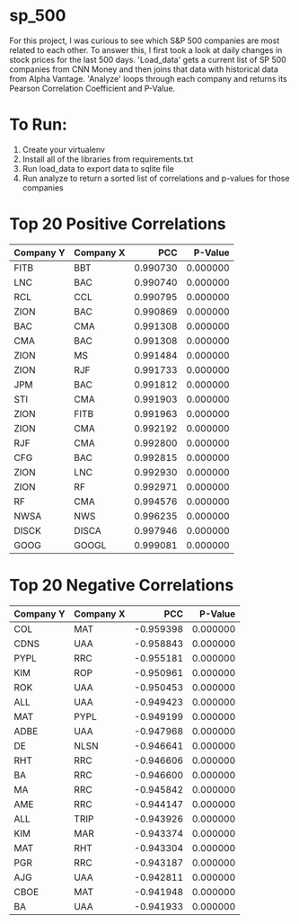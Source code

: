 # sp_500
For this project, I was curious to see which S&P 500 companies are most related to each other.  To answer this, I first took a look at daily changes in stock prices for the last 500 days.  'Load_data' gets a current list of SP 500 companies from CNN Money and then joins that data with historical data from Alpha Vantage.  'Analyze' loops through each company and returns its Pearson Correlation Coefficient and P-Value.

# To Run:
1. Create your virtualenv
2. Install all of the libraries from requirements.txt
3. Run load_data to export data to sqlite file
4. Run analyze to return a sorted list of correlations and p-values for those companies

# Top 20 Positive Correlations
|Company Y|Company X|   PCC   |P-Value |
|---------|---------|--------:|-------:|
|FITB     |BBT      | 0.990730|0.000000|
|LNC      |BAC      | 0.990740|0.000000|
|RCL      |CCL      | 0.990795|0.000000|
|ZION     |BAC      | 0.990869|0.000000|
|BAC      |CMA      | 0.991308|0.000000|
|CMA      |BAC      | 0.991308|0.000000|
|ZION     |MS       | 0.991484|0.000000|
|ZION     |RJF      | 0.991733|0.000000|
|JPM      |BAC      | 0.991812|0.000000|
|STI      |CMA      | 0.991903|0.000000|
|ZION     |FITB     | 0.991963|0.000000|
|ZION     |CMA      | 0.992192|0.000000|
|RJF      |CMA      | 0.992800|0.000000|
|CFG      |BAC      | 0.992815|0.000000|
|ZION     |LNC      | 0.992930|0.000000|
|ZION     |RF       | 0.992971|0.000000|
|RF       |CMA      | 0.994576|0.000000|
|NWSA     |NWS      | 0.996235|0.000000|
|DISCK    |DISCA    | 0.997946|0.000000|
|GOOG     |GOOGL    | 0.999081|0.000000|

# Top 20 Negative Correlations
|Company Y|Company X|   PCC   |P-Value |
|---------|---------|--------:|-------:|
|COL      |MAT      |-0.959398|0.000000|
|CDNS     |UAA      |-0.958843|0.000000|
|PYPL     |RRC      |-0.955181|0.000000|
|KIM      |ROP      |-0.950961|0.000000|
|ROK      |UAA      |-0.950453|0.000000|
|ALL      |UAA      |-0.949423|0.000000|
|MAT      |PYPL     |-0.949199|0.000000|
|ADBE     |UAA      |-0.947968|0.000000|
|DE       |NLSN     |-0.946641|0.000000|
|RHT      |RRC      |-0.946606|0.000000|
|BA       |RRC      |-0.946600|0.000000|
|MA       |RRC      |-0.945842|0.000000|
|AME      |RRC      |-0.944147|0.000000|
|ALL      |TRIP     |-0.943926|0.000000|
|KIM      |MAR      |-0.943374|0.000000|
|MAT      |RHT      |-0.943304|0.000000|
|PGR      |RRC      |-0.943187|0.000000|
|AJG      |UAA      |-0.942811|0.000000|
|CBOE     |MAT      |-0.941948|0.000000|
|BA       |UAA      |-0.941933|0.000000|